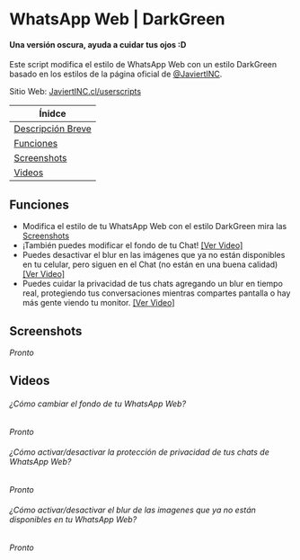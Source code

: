 # WhatsApp Web | DarkGreen
#### Una versión oscura, ayuda a cuidar tus ojos :D

Este script modifica el estilo de WhatsApp Web con un estilo DarkGreen basado en los estilos de la página oficial de [@JaviertINC](https://javiertinc.cl).

Sitio Web: [JaviertINC.cl/userscripts](https://javiertinc.cl/userscripts/script/whatsapp.darkgreen)

| Ínidce |
|---|
| [Descripción Breve](#whatsapp-web--darkgreen) |
| [Funciones](#funciones) |
| [Screenshots](#screenshots) |
| [Videos](#videos) |

## Funciones
- Modifica el estilo de tu WhatsApp Web con el estilo DarkGreen mira las [Screenshots](#screenshots)
- ¡También puedes modificar el fondo de tu Chat! [[Ver Video]](#cómo-cambiar-el-fondo-de-tu-whatsapp-web)
- Puedes desactivar el blur en las imágenes que ya no están disponibles en tu celular, pero siguen en el Chat (no están en una buena calidad) [[Ver Video]](#cómo-activardesactivar-el-blur-de-las-imagenes-que-ya-no-están-disponibles-en-tu-whatsapp-web)
- Puedes cuidar la privacidad de tus chats agregando un blur en tiempo real, protegiendo tus conversaciones mientras compartes pantalla o hay más gente viendo tu monitor. [[Ver Video]](#cómo-activardesactivar-la-protección-de-privacidad-de-tus-chats-de-whatsapp-web)

## Screenshots
_Pronto_

## Videos
###### ¿Cómo cambiar el fondo de tu WhatsApp Web?
_Pronto_

###### ¿Cómo activar/desactivar la protección de privacidad de tus chats de WhatsApp Web?
_Pronto_

###### ¿Cómo activar/desactivar el blur de las imagenes que ya no están disponibles en tu WhatsApp Web?
_Pronto_
